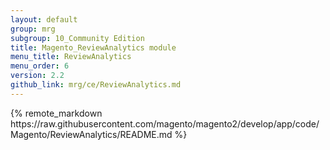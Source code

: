 ```yaml
---
layout: default
group: mrg
subgroup: 10_Community Edition
title: Magento_ReviewAnalytics module
menu_title: ReviewAnalytics
menu_order: 6
version: 2.2
github_link: mrg/ce/ReviewAnalytics.md
---
```


<div class="mrg-content">
{% remote_markdown https://raw.githubusercontent.com/magento/magento2/develop/app/code/Magento/ReviewAnalytics/README.md %}
</div>